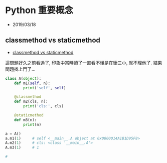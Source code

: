 # Python 重要概念

- 2019/03/18


## classmethod vs staticmethod

- [classmethod vs staticmethod](https://zhuanlan.zhihu.com/p/28010894)

這問題好久之前看過了, 印象中當時讀了一直看不懂是在衝三小, 就不理他了. 結果問題找上門了...


```py
class A(object):
    def m1(self, n):
        print('self', self)

    @classmethod
    def m2(cls, n):
        print('cls:', cls)

    @staticmethod
    def m3(n):
        print(n)

a = A()
a.m1(1)     # self <__main__.A object at 0x0000014A1B1D95F8>
A.m2(1)     # cls: <class '__main__.A'>
A.m3(1)     # 1

# 
```


